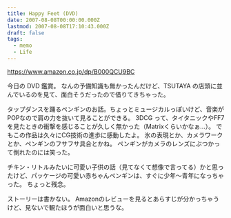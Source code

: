 ```yaml
---
title: Happy Feet (DVD)
date: 2007-08-08T00:00:00.000Z
lastmod: 2007-08-08T17:10:43.000Z
draft: false
tags:
  - memo
  - Life
---
```


<https://www.amazon.co.jp/dp/B000QCU9BC>

今日の DVD 鑑賞。 なんの予備知識も無かったんだけど、TSUTAYA の店頭に並んでいるのを見て、面白そうだったので借りてきちゃった。

タップダンスを踊るペンギンのお話。ちょっとミュージカルっぽいけど、音楽がPOPなので肩の力を抜いて見ることができる。 3DCG って、タイタニックやFF7を見たときの衝撃を感じることが久しく無かった（Matrixくらいかなぁ…）。 でもこの作品は久々にCG技術の進歩に感動したよ。 氷の表現とか、カメラワークとか、ペンギンのフサフサ具合とかね。 ペンギンがカメラのレンズにぶつかって倒れたのには笑った。

チキン・リトルみたいに可愛い子供の話（見てなくて想像で言ってる）かと思ったけど、パッケージの可愛い赤ちゃんペンギンは、すぐに少年〜青年になっちゃった。 ちょっと残念。

ストーリーは書かない。 Amazonのレビューを見るとあらすじが分かっちゃうけど、見ないで観たほうが面白いと思うな。
